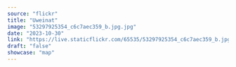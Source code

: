```yaml
---
source: "flickr"
title: "Uweinat"
image: "53297925354_c6c7aec359_b.jpg.jpg"
date: "2023-10-30"
link: "https://live.staticflickr.com/65535/53297925354_c6c7aec359_b.jpg"
draft: "false"
showcase: "map"
---
```

